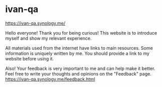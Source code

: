 # ivan-qa
https://ivan-qa.synology.me/

Hello everyone! Thank you for being curious!
This website is to introduce myself and show my relevant experience.

All materials used from the internet have links to main resources.
Some information is uniquely written by me. You should provide a link to my website before using it.

Also!
Your feedback is very important to me and can help make it better.
Feel free to write your thoughts and opinions on the "Feedback" page.
https://ivan-qa.synology.me/feedback.html
